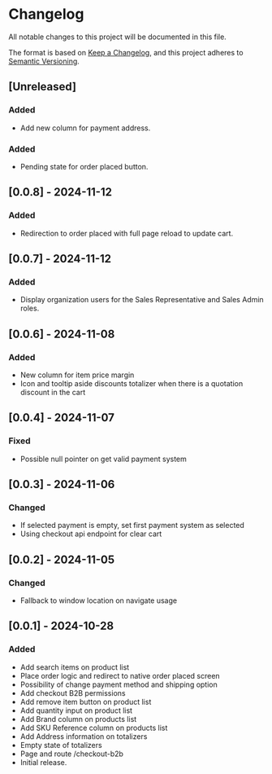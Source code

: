 # Changelog

All notable changes to this project will be documented in this file.

The format is based on [Keep a Changelog](https://keepachangelog.com/en/1.0.0/),
and this project adheres to [Semantic Versioning](https://semver.org/spec/v2.0.0.html).

## [Unreleased]

### Added

- Add new column for payment address.

### Added

- Pending state for order placed button.

## [0.0.8] - 2024-11-12

### Added

- Redirection to order placed with full page reload to update cart.

## [0.0.7] - 2024-11-12

### Added

- Display organization users for the Sales Representative and Sales Admin roles.

## [0.0.6] - 2024-11-08

### Added

- New column for item price margin
- Icon and tooltip aside discounts totalizer when there is a quotation discount in the cart

## [0.0.4] - 2024-11-07

### Fixed

- Possible null pointer on get valid payment system

## [0.0.3] - 2024-11-06

### Changed

- If selected payment is empty, set first payment system as selected
- Using checkout api endpoint for clear cart

## [0.0.2] - 2024-11-05

### Changed

- Fallback to window location on navigate usage

## [0.0.1] - 2024-10-28

### Added

- Add search items on product list
- Place order logic and redirect to native order placed screen
- Possibility of change payment method and shipping option
- Add checkout B2B permissions
- Add remove item button on product list
- Add quantity input on product list
- Add Brand column on products list
- Add SKU Reference column on products list
- Add Address information on totalizers
- Empty state of totalizers
- Page and route /checkout-b2b
- Initial release.
